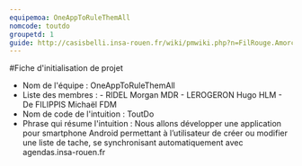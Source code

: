 ```yaml
---
equipemoa: OneAppToRuleThemAll
nomcode: toutdo
groupetd: 1
guide: http://casisbelli.insa-rouen.fr/wiki/pmwiki.php?n=FilRouge.AmorcerProjet
---
```

#Fiche d'initialisation de projet

- Nom de l'équipe :
      OneAppToRuleThemAll
- Liste des membres :
      - RIDEL Morgan MDR
      - LEROGERON Hugo HLM
      - De FILIPPIS Michaël FDM
- Nom de code de l'intuition :
      ToutDo
- Phrase qui résume l'intuition :
      Nous allons développer une application pour smartphone Android permettant à l’utilisateur de créer
            ou modifier une liste de tache, se synchronisant automatiquement avec agendas.insa-rouen.fr
